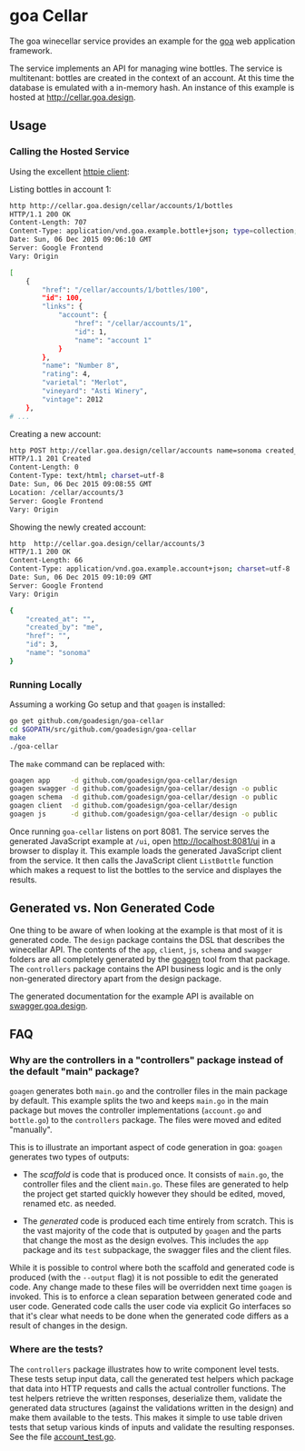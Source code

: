# goa Cellar

The goa winecellar service provides an example for the [goa](http://goa.design) web application
framework.

The service implements an API for managing wine bottles. The service is multitenant: bottles are
created in the context of an account. At this time the database is emulated with a in-memory hash.
An instance of this example is hosted at http://cellar.goa.design.

## Usage

### Calling the Hosted Service

Using the excellent [httpie client](https://github.com/jkbrzt/httpie):

Listing bottles in account 1:
```bash
http http://cellar.goa.design/cellar/accounts/1/bottles
HTTP/1.1 200 OK
Content-Length: 707
Content-Type: application/vnd.goa.example.bottle+json; type=collection; charset=utf-8
Date: Sun, 06 Dec 2015 09:06:10 GMT
Server: Google Frontend
Vary: Origin

[
    {
        "href": "/cellar/accounts/1/bottles/100",
        "id": 100,
        "links": {
            "account": {
                "href": "/cellar/accounts/1",
                "id": 1,
                "name": "account 1"
            }
        },
        "name": "Number 8",
        "rating": 4,
        "varietal": "Merlot",
        "vineyard": "Asti Winery",
        "vintage": 2012
    },
# ...
```

Creating a new account:
```bash
http POST http://cellar.goa.design/cellar/accounts name=sonoma created_by=me
HTTP/1.1 201 Created
Content-Length: 0
Content-Type: text/html; charset=utf-8
Date: Sun, 06 Dec 2015 09:08:55 GMT
Location: /cellar/accounts/3
Server: Google Frontend
Vary: Origin
```

Showing the newly created account:
```bash
http  http://cellar.goa.design/cellar/accounts/3
HTTP/1.1 200 OK
Content-Length: 66
Content-Type: application/vnd.goa.example.account+json; charset=utf-8
Date: Sun, 06 Dec 2015 09:10:09 GMT
Server: Google Frontend
Vary: Origin

{
    "created_at": "",
    "created_by": "me",
    "href": "",
    "id": 3,
    "name": "sonoma"
}
```

### Running Locally

Assuming a working Go setup and that `goagen` is installed:

```bash
go get github.com/goadesign/goa-cellar
cd $GOPATH/src/github.com/goadesign/goa-cellar
make
./goa-cellar
```

The `make` command can be replaced with:

```bash
goagen app     -d github.com/goadesign/goa-cellar/design
goagen swagger -d github.com/goadesign/goa-cellar/design -o public
goagen schema  -d github.com/goadesign/goa-cellar/design -o public
goagen client  -d github.com/goadesign/goa-cellar/design
goagen js      -d github.com/goadesign/goa-cellar/design -o public
```

Once running `goa-cellar` listens on port 8081. The service serves the generated JavaScript example
at `/ui`, open [http://localhost:8081/ui](http://localhost:8081/ui) in a browser to display it. This
example loads the generated JavaScript client from the service. It then calls the JavaScript client
`ListBottle` function which makes a request to list the bottles to the service and displayes the
results.

## Generated vs. Non Generated Code

One thing to be aware of when looking at the example is that most of it is generated code. The
`design` package contains the DSL that describes the winecellar API. The contents of the `app`,
`client`, `js`, `schema` and `swagger` folders are all completely generated by the
[goagen](http://goa.design/implement/goagen.html) tool from that package. The `controllers` package
contains the API business logic and is the only non-generated directory apart from the design
package.

The generated documentation for the example API is available on
[swagger.goa.design](http://swagger.goa.design/?url=goadesign%2Fgoa-cellar%2Fdesign).

## FAQ

### Why are the controllers in a "controllers" package instead of the default "main" package?

`goagen` generates both `main.go` and the controller files in the main package by default. This
example splits the two and keeps `main.go` in the main package but moves the controller
implementations (`account.go` and `bottle.go`) to the `controllers` package. The files were moved
and edited "manually".

This is to illustrate an important aspect of code generation in goa: `goagen` generates two types of
outputs:

- The *scaffold* is code that is produced once. It consists of `main.go`, the controller
  files and the client `main.go`. These files are generated to help the project get started quickly
  however they should be edited, moved, renamed etc. as needed.

- The *generated* code is produced each time entirely from scratch. This is the vast majority of the
  code that is outputed by `goagen` and the parts that change the most as the design evolves. This
  includes the `app` package and its `test` subpackage, the swagger files and the client files.

While it is possible to control where both the scaffold and generated code is produced (with the
`--output` flag) it is not possible to edit the generated code. Any change made to these files will
be overridden next time `goagen` is invoked. This is to enforce a clean separation between generated
code and user code. Generated code calls the user code via explicit Go interfaces so that it's clear
what needs to be done when the generated code differs as a result of changes in the design.

### Where are the tests?

The `controllers` package illustrates how to write component level tests. These tests setup input
data, call the generated test helpers which package that data into HTTP requests and calls the
actual controller functions. The test helpers retrieve the written responses, deserialize them,
validate the generated data structures (against the validations written in the design) and
make them available to the tests. This makes it simple to use table driven tests that setup various
kinds of inputs and validate the resulting responses. See the file
[account_test.go](https://github.com/goadesign/goa-cellar/blob/master/controllers/account_test.go).
